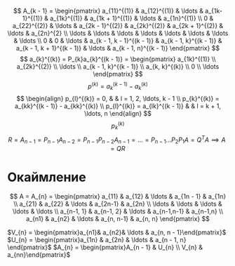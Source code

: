 $$
A_{k - 1} = \begin{pmatrix}
a_{11}^{(1)} & a_{12}^{(1)} & \ldots & a_{1k-1}^{(1)} & a_{1k}^{(1)} & a_{1k + 1}^{(1)} & \ldots & a_{1n}^{(1)} \\
0  & a_{22}^{(2)} &  \ldots & a_{2k - 1}^{(2)} & a_{2k}^{(2)} & a_{2k + 1}^{(2)} & \ldots & a_{2n}^{2} \\
\ldots & \ldots & \ldots & \ldots & \ldots & \ldots & \ldots & \ldots \\
0 & 0 & \ldots & a_{k - 1, k - 1}^{(k - 1)} & a_{k - 1, k}^{(k - 1)} & a_{k - 1, k + 1}^{(k - 1)} & \ldots & a_{k - 1, n}^{(k - 1)}
\end{pmatrix}
$$
$$
a_{k}^{(k)} = P_{k}a_{k}^{(k - 1)} = \begin{pmatrix}
a_{1k}^{(1)}  \\
a_{2k}^{(2)}  \\
\ldots \\
a_{k - 1, k}^{(k - 1)} \\
a_{k, k}^{(k)} \\
0 \\
\ldots
\end{pmatrix}
$$
$$
p^{(k)} = a_{k}^{(k - 1)} - a_{k}^{(k)}
$$
$$
\begin{align}
p_{l}^{(k)} = 0, & &  l = 1, 2, \ldots, k - 1 \\
p_{k}^{(k)} = a_{kk}^{(k - 1)} - a_{kk}^{(k)} \\
p_{l}^{(k)} = a_{lk}^{(k - 1)} &  & l = k + 1, \ldots, n
\end{align}
$$
$$
p_{k}^{(k)}
$$
$$R=A_{{n-1}}=P_{n-1}A_{n-2}=P_{n-1}P_{n-2}A_{n-1}=\ldots=P_{n-1}\ldots P_{2}P_{1}A=Q^{T}A\implies A=QR$$

# Окаймление
$$
A = A_{n} = \begin{pmatrix}
a_{11} & a_{12} & \ldots & a_{1n - 1} & a_{1n} \\
a_{21} & a_{22} & \ldots & a_{2n-1} & a_{2n} \\
\ldots & \ldots & \ldots & \ldots & \ldots \\
a_{n-1, 1} & a_{n-1, 2} & \ldots & a_{n-1,n-1} & a_{n-1,n} \\
a_{n1} & a_{n2} & \ldots & a_{n, n-1} & a_{n, n}
\end{pmatrix}
$$

$V_{n} = \begin{pmatrix}a_{n1}& a_{n2}& \ldots & a_{n, n - 1}\end{pmatrix}$
$U_{n} = \begin{pmatrix}a_{1n} & a_{2n} & \ldots & a_{n - 1, n} \end{pmatrix}$
$A_{n} = \begin{pmatrix}A_{n - 1} & U_{n} \\ V_{n} & a_{nn}\end{pmatrix}$
